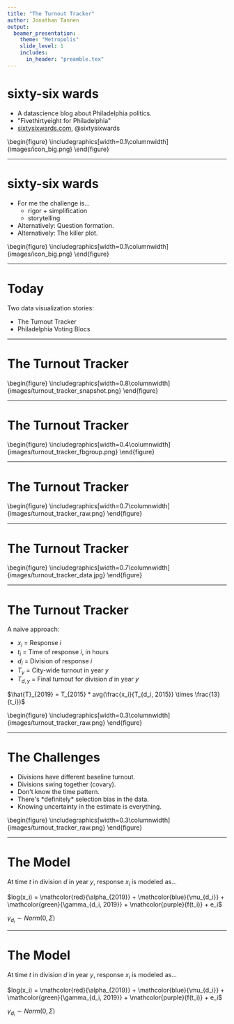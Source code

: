 ```yaml
---
title: "The Turnout Tracker"
author: Jonathan Tannen
output: 
  beamer_presentation:
    theme: "Metropolis"
    slide_level: 1
    includes:
      in_header: "preamble.tex"
---
```


# sixty-six wards
- A datascience blog about Philadelphia politics.
- "Fivethirtyeight for Philadelphia"
- [sixtysixwards.com](sixtysixwards.com), @sixtysixwards

\begin{figure}
  \includegraphics[width=0.1\columnwidth]{images/icon_big.png}
\end{figure} 

---
# sixty-six wards

- For me the challenge is... 
    - rigor + simplification
    - storytelling
- Alternatively: Question formation.
- Alternatively: The killer plot.

\begin{figure}
  \includegraphics[width=0.1\columnwidth]{images/icon_big.png}
\end{figure}

---
# Today

Two data visualization stories:

- The Turnout Tracker
- Philadelphia Voting Blocs

---
# The Turnout Tracker

\begin{figure}
  \includegraphics[width=0.8\columnwidth]{images/turnout_tracker_snapshot.png}
\end{figure}

---
# The Turnout Tracker
\begin{figure}
  \includegraphics[width=0.4\columnwidth]{images/turnout_tracker_fbgroup.png}
\end{figure}

---
# The Turnout Tracker

\begin{figure}
  \includegraphics[width=0.7\columnwidth]{images/turnout_tracker_raw.png}
\end{figure}


---
# The Turnout Tracker

\begin{figure}
  \includegraphics[width=0.7\columnwidth]{images/turnout_tracker_data.jpg}
\end{figure}


---
# The Turnout Tracker


A naive approach:  
- $x_i$ = Response $i$  
- $t_i$ = Time of response $i$, in hours  
- $d_i$ = Division of response $i$  
- $T_y$ = City-wide turnout in year $y$  
- $T_{d,y}$ = Final turnout for division $d$ in year $y$  

$\hat{T}_{2019} = T_{2015} * avg(\frac{x_i}{T_{d_i, 2015}} \times \frac{13}{t_i})$

\begin{figure}
  \includegraphics[width=0.3\columnwidth]{images/turnout_tracker_raw.png}
\end{figure}


---

# The Challenges

- Divisions have different baseline turnout.
- Divisions swing together (covary).
- Don't know the time pattern.
- There's \*definitely\* selection bias in the data.
- Knowing uncertainty in the estimate is everything.

\begin{figure}
  \includegraphics[width=0.3\columnwidth]{images/turnout_tracker_raw.png}
\end{figure}


---

# The Model

At time $t$ in division $d$ in year $y$, response $x_i$ is modeled as...

$log(x_i) = \mathcolor{red}{\alpha_{2019}} + \mathcolor{blue}{\mu_{d_i}} + \mathcolor{green}{\gamma_{d_i, 2019}} + \mathcolor{purple}{f(t_i)} + e_i$

$\gamma_{d_i} \sim Norm(0, \Sigma)$

---

# The Model

At time $t$ in division $d$ in year $y$, response $x_i$ is modeled as...

$log(x_i) = \mathcolor{red}{\alpha_{2019}} + \mathcolor{blue}{\mu_{d_i}} + \mathcolor{green}{\gamma_{d_i, 2019}} + \mathcolor{purple}{f(t_i)} + e_i$

$\gamma_{d_i} \sim Norm(0, \Sigma)$




